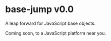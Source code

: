 base-jump v0.0
=========

A leap forward for JavaScript base objects.

Coming soon, to a JavaScript platform near you.
